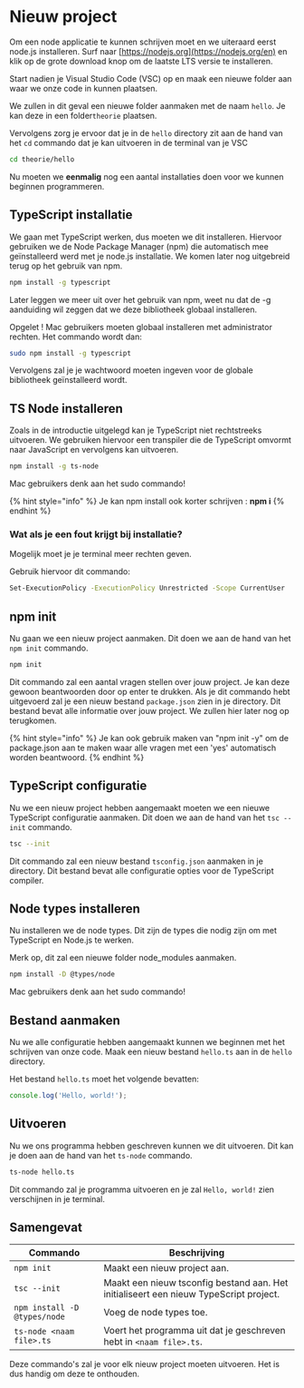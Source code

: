 # Nieuw project

Om een node applicatie te kunnen schrijven moet en we uiteraard eerst node.js installeren. Surf naar [https://nodejs.org](https://nodejs.org/en) en klik op de grote download knop om de laatste LTS versie te installeren.

Start nadien je Visual Studio Code (VSC) op en maak een nieuwe folder aan waar we onze code in kunnen plaatsen.

We zullen in dit geval een nieuwe folder aanmaken met de naam `hello`. Je kan deze in een folder`theorie` plaatsen.

Vervolgens zorg je ervoor dat je in de `hello` directory zit aan de hand van het `cd` commando dat je kan uitvoeren in de terminal van je VSC

```bash
cd theorie/hello
```

Nu moeten we **eenmalig** nog een aantal installaties doen voor we kunnen beginnen programmeren.

## TypeScript installatie

We gaan met TypeScript werken, dus moeten we dit installeren. Hiervoor gebruiken we de Node Package Manager (npm) die automatisch mee geïnstalleerd werd met je node.js installatie. We komen later nog uitgebreid terug op het gebruik van npm.

```bash
npm install -g typescript
```

Later leggen we meer uit over het gebruik van npm, weet nu dat de -g aanduiding wil zeggen dat we deze bibliotheek globaal installeren.

Opgelet ! Mac gebruikers moeten globaal installeren met administrator rechten. Het commando wordt dan:

```bash
sudo npm install -g typescript
```

Vervolgens zal je je wachtwoord moeten ingeven voor de globale bibliotheek geïnstalleerd wordt.

## TS Node installeren

Zoals in de introductie uitgelegd kan je TypeScript niet rechtstreeks uitvoeren. We gebruiken hiervoor een transpiler die de TypeScript omvormt naar JavaScript en vervolgens kan uitvoeren.

```bash
npm install -g ts-node
```

Mac gebruikers denk aan het sudo commando!

{% hint style="info" %}
Je kan npm install ook korter schrijven : **npm i**
{% endhint %}

### Wat als je een fout krijgt bij installatie?

Mogelijk moet je je terminal meer rechten geven.

Gebruik hiervoor dit commando:

```bash
Set-ExecutionPolicy -ExecutionPolicy Unrestricted -Scope CurrentUser
```

## npm init

Nu gaan we een nieuw project aanmaken. Dit doen we aan de hand van het `npm init` commando.

```bash
npm init
```

Dit commando zal een aantal vragen stellen over jouw project. Je kan deze gewoon beantwoorden door op enter te drukken. Als je dit commando hebt uitgevoerd zal je een nieuw bestand `package.json` zien in je directory. Dit bestand bevat alle informatie over jouw project. We zullen hier later nog op terugkomen.

{% hint style="info" %}
Je kan ook gebruik maken van "npm init -y" om de package.json aan te maken waar alle vragen met een 'yes' automatisch worden beantwoord.
{% endhint %}

## TypeScript configuratie

Nu we een nieuw project hebben aangemaakt moeten we een nieuwe TypeScript configuratie aanmaken. Dit doen we aan de hand van het `tsc --init` commando.

```bash
tsc --init
```

Dit commando zal een nieuw bestand `tsconfig.json` aanmaken in je directory. Dit bestand bevat alle configuratie opties voor de TypeScript compiler.

## Node types installeren

Nu installeren we de node types. Dit zijn de types die nodig zijn om met TypeScript en Node.js te werken.

Merk op, dit zal een nieuwe folder node\_modules aanmaken.

```bash
npm install -D @types/node
```

Mac gebruikers denk aan het sudo commando!

## Bestand aanmaken

Nu we alle configuratie hebben aangemaakt kunnen we beginnen met het schrijven van onze code. Maak een nieuw bestand `hello.ts` aan in de `hello` directory.&#x20;

Het bestand `hello.ts` moet het volgende bevatten:

```typescript
console.log('Hello, world!');
```

## Uitvoeren

Nu we ons programma hebben geschreven kunnen we dit uitvoeren. Dit kan je doen aan de hand van het `ts-node` commando.

```bash
ts-node hello.ts
```

Dit commando zal je programma uitvoeren en je zal `Hello, world!` zien verschijnen in je terminal.

## Samengevat

| Commando                     | Beschrijving                                                                          |
| ---------------------------- | ------------------------------------------------------------------------------------- |
| `npm init`                   | Maakt een nieuw project aan.                                                          |
| `tsc --init`                 | Maakt een nieuw tsconfig bestand aan. Het initialiseert een nieuw TypeScript project. |
| `npm install -D @types/node` | Voeg de node types toe.                                                               |
| `ts-node <naam file>.ts`     | Voert het programma uit dat je geschreven hebt in `<naam file>.ts`.                   |

Deze commando's zal je voor elk nieuw project moeten uitvoeren. Het is dus handig om deze te onthouden.
